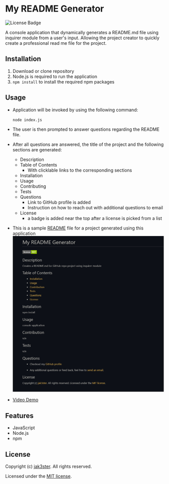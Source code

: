 # My README Generator

![License Badge](https://img.shields.io/github/license/jak3ster/My-README-Generator)

A console application that dynamically generates a README.md file using inquirer module from a user's input. Allowing the project creator to quickly create a professional read me file for the project.

## Installation

1. Download or clone repository
2. Node.js is required to run the application
3. `npm install` to install the required npm packages

## Usage

* Application will be invoked by using the following command:
  
  `node index.js`

* The user is then prompted to answer questions regarding the README file.
* After all questions are answered, the title of the project and the following sections are generated:
  * Description
  * Table of Contents
    * With clicklable links to the corresponding sections
  * Installation
  * Usage
  * Contributing
  * Tests
  * Questions
    * Link to GitHub profile is added
    * Instruction on how to reach out with additional questions to email
  * License
    * a badge is added near the top after a license is picked from a list
  
* This is a sample [README](asset/demo/README.md) file for a project generated using this application
  ![Sample Readme.md File](asset/demo/my-readme-generator-demo.png)
  
* [Video Demo](https://drive.google.com/file/d/10hTlREOiga3AXCRbU-zb5bBWPlnTN3Sf/view?usp=sharing)

## Features

* JavaScript
* Node.js
* npm

## License

Copyright (c) [jak3ster](https://github.com/jak3ster). All rights reserved.

Licensed under the [MIT license](LICENSE).
